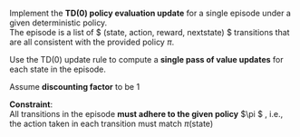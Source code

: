 Implement the **TD(0) policy evaluation update** for a single episode under a given deterministic policy.  
The episode is a list of  $ (state, action, reward, nextstate) $ transitions that are all consistent with the provided policy $\pi$.

Use the TD(0) update rule to compute a **single pass of value updates** for each state in the episode.

Assume **discounting factor** to be $1$

**Constraint**:  
All transitions in the episode **must adhere to the given policy** $\pi $ , i.e., the action taken in each transition must match $\pi(\text{state})$